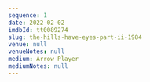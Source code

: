 ```yaml
---
sequence: 1
date: 2022-02-02
imdbId: tt0089274
slug: the-hills-have-eyes-part-ii-1984
venue: null
venueNotes: null
medium: Arrow Player
mediumNotes: null
---
```


